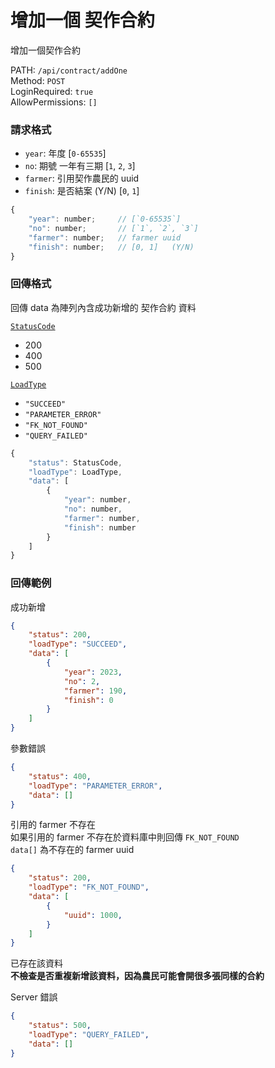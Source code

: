 # 增加一個 契作合約

增加一個契作合約

PATH: `/api/contract/addOne`  
Method: `POST`  
LoginRequired: `true`  
AllowPermissions: `[]`  


### 請求格式
* `year`: 年度                     [`0-65535`]
* `no`: 期號 一年有三期             [`1`, `2`, `3`]
* `farmer`: 引用契作農民的 uuid
* `finish`: 是否結案 (Y/N)          [`0`, `1`]

```js
{
    "year": number;     // [`0-65535`]
    "no": number;       // [`1`, `2`, `3`]
    "farmer": number;   // farmer uuid
    "finish": number;   // [0, 1]   (Y/N)
}
```


### 回傳格式

回傳 data 為陣列內含成功新增的 契作合約 資料  

[`StatusCode`](../../types.md#statuscode)  
* 200
* 400
* 500

[`LoadType`](../../types.md#loadtype)  
* `"SUCCEED"`
* `"PARAMETER_ERROR"`
* `"FK_NOT_FOUND"`
* `"QUERY_FAILED"`

```js
{
    "status": StatusCode,
    "loadType": LoadType,
    "data": [
        {
            "year": number,
            "no": number,
            "farmer": number,
            "finish": number
        }
    ]
}
```


### 回傳範例
成功新增
```json
{
    "status": 200,
    "loadType": "SUCCEED",
    "data": [
        {
            "year": 2023,
            "no": 2,
            "farmer": 190,
            "finish": 0
        }
    ]
}
```

參數錯誤
```json
{
    "status": 400,
    "loadType": "PARAMETER_ERROR",
    "data": []
}
```

引用的 farmer 不存在  
如果引用的 farmer 不存在於資料庫中則回傳 `FK_NOT_FOUND`  
`data[]` 為不存在的 farmer uuid
```json
{
    "status": 200,
    "loadType": "FK_NOT_FOUND",
    "data": [
        {
            "uuid": 1000,
        }
    ]
}
```

已存在該資料  
**不檢查是否重複新增該資料，因為農民可能會開很多張同樣的合約**

Server 錯誤  
```json
{
    "status": 500,
    "loadType": "QUERY_FAILED",
    "data": []
}
```
